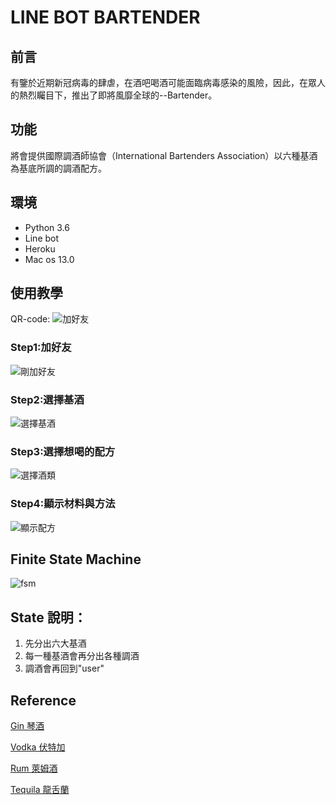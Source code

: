 # LINE BOT BARTENDER

## 前言
有鑒於近期新冠病毒的肆虐，在酒吧喝酒可能面臨病毒感染的風險，因此，在眾人的熱烈矚目下，推出了即將風靡全球的--Bartender。

## 功能
將會提供國際調酒師協會（International Bartenders Association）以六種基酒為基底所調的調酒配方。

## 環境
* Python 3.6
* Line bot
* Heroku
* Mac os 13.0

## 使用教學
QR-code:
![加好友](https://i.imgur.com/uD3u7VF.png)
### Step1:加好友
![剛加好友](https://i.imgur.com/Nx3ZVnc.png)
### Step2:選擇基酒
![選擇基酒](https://i.imgur.com/mbj5ClI.png)
### Step3:選擇想喝的配方
![選擇酒類](https://i.imgur.com/dC0rZLE.png)
### Step4:顯示材料與方法
![顯示配方](https://i.imgur.com/26jkwgf.png)


## Finite State Machine
![fsm](https://i.imgur.com/P70n52V.png)

## State 說明：
1. 先分出六大基酒
2. 每一種基酒會再分出各種調酒
3. 調酒會再回到"user"


## Reference
[Gin 琴酒](https://www.1shot.tw/17332/%E8%AA%BF%E9%85%92%E7%9F%A5%E8%AD%98-51-%E6%AC%BE%E4%B8%80%E5%AE%9A%E8%A6%81%E5%96%9D%E9%81%8E%E7%9A%84%E7%90%B4%E9%85%92%E8%AA%BF%E9%85%92) 

[Vodka 伏特加](https://mf.techbang.com/posts/10662-7-at-home-can-do-ultra-simple-vodka-bartender-wine-fresh-people-can-quickly-get-started)

[Rum 萊姆酒](https://mf.techbang.com/posts/11317-a-must-have-drink-for-a-summer-party-7-lamb-bartender-diy-recommendations-at-home-you-can-enjoy-the-tropical-style)

[Tequila 龍舌蘭](https://www.1shot.tw/14069/%E8%AA%BF%E9%85%92%E7%9F%A5%E8%AD%98-%E9%BE%8D%E8%88%8C%E8%98%AD%E5%85%A5%E9%96%80-%E5%9B%9B%E6%AC%BE%E9%BE%8D%E8%88%8C%E8%98%AD%E7%B6%93%E5%85%B8%E8%AA%BF%E9%85%92%E5%9C%A8%E5%AE%B6%E5%81%9A)
